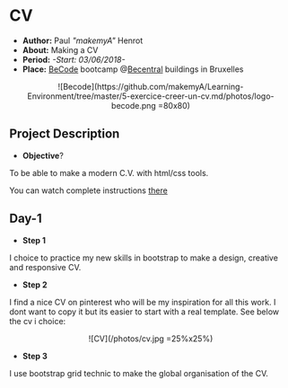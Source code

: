 

# CV

- **Author:** Paul *"makemyA"* Henrot
- **About:** Making a CV
- **Period:** *-Start: 03/06/2018-*
- **Place:** [BeCode](https://becode.org/) bootcamp @[Becentral](https://www.becentral.org/) buildings in Bruxelles

<center>![Becode](https://github.com/makemyA/Learning-Environment/tree/master/5-exercice-creer-un-cv.md/photos/logo-becode.png =80x80)</center>

## Project Description

* **Objective**?

To be able to make a modern C.V. with html/css tools.

You can watch complete instructions [there](https://github.com/becodeorg/lovelace-2/blob/master/Parcours/01-La-prairie/html-css/5-exercice-creer-un-cv.md)

## **Day-1**

* **Step 1**

I choice to practice my new skills in bootstrap to make a design, creative and responsive CV.

* **Step 2**


I find a nice CV on pinterest who will be my inspiration for all this work. I dont want to copy it but its easier to start with a real template. See below the cv i choice:

   <center>![CV](/photos/cv.jpg =25%x25%)</center>

* **Step 3**

I use bootstrap grid technic to make the global organisation of the CV.

